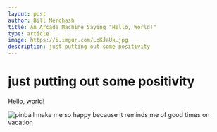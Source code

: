 ```yaml
---
layout: post
author: Bill Merchash
title: An Arcade Machine Saying "Hello, World!"
type: article
image: https://i.imgur.com/LqKJaUk.jpg
description: just putting out some positivity
---
```

# just putting out some positivity
<a href="http://example.com/" target="_blank">Hello, world!</a>

![pinball make me so happy because it reminds me of good times on vacation](https://i.imgur.com/aTsHPf8.jpg)

